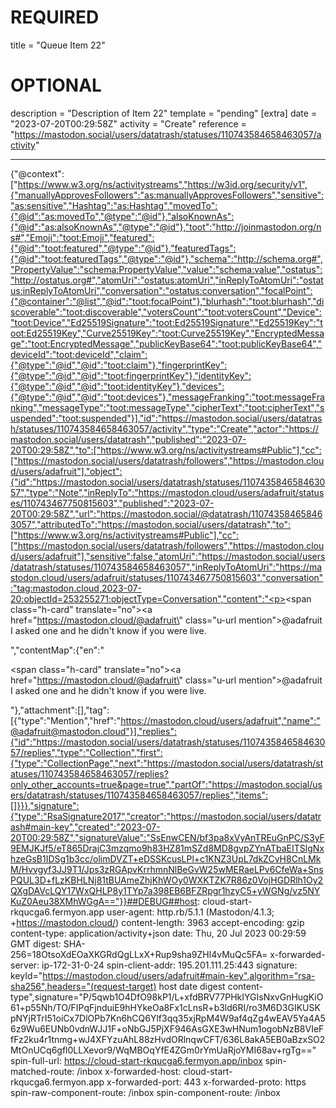 
# REQUIRED
title = "Queue Item 22"
# OPTIONAL
description = "Description of Item 22"
template = "pending"
[extra]
date = "2023-07-20T00:29:58Z"
activity = "Create"
reference = "https://mastodon.social/users/datatrash/statuses/110743584658463057/activity"

---
{"@context":["https://www.w3.org/ns/activitystreams","https://w3id.org/security/v1",{"manuallyApprovesFollowers":"as:manuallyApprovesFollowers","sensitive":"as:sensitive","Hashtag":"as:Hashtag","movedTo":{"@id":"as:movedTo","@type":"@id"},"alsoKnownAs":{"@id":"as:alsoKnownAs","@type":"@id"},"toot":"http://joinmastodon.org/ns#","Emoji":"toot:Emoji","featured":{"@id":"toot:featured","@type":"@id"},"featuredTags":{"@id":"toot:featuredTags","@type":"@id"},"schema":"http://schema.org#","PropertyValue":"schema:PropertyValue","value":"schema:value","ostatus":"http://ostatus.org#","atomUri":"ostatus:atomUri","inReplyToAtomUri":"ostatus:inReplyToAtomUri","conversation":"ostatus:conversation","focalPoint":{"@container":"@list","@id":"toot:focalPoint"},"blurhash":"toot:blurhash","discoverable":"toot:discoverable","votersCount":"toot:votersCount","Device":"toot:Device","Ed25519Signature":"toot:Ed25519Signature","Ed25519Key":"toot:Ed25519Key","Curve25519Key":"toot:Curve25519Key","EncryptedMessage":"toot:EncryptedMessage","publicKeyBase64":"toot:publicKeyBase64","deviceId":"toot:deviceId","claim":{"@type":"@id","@id":"toot:claim"},"fingerprintKey":{"@type":"@id","@id":"toot:fingerprintKey"},"identityKey":{"@type":"@id","@id":"toot:identityKey"},"devices":{"@type":"@id","@id":"toot:devices"},"messageFranking":"toot:messageFranking","messageType":"toot:messageType","cipherText":"toot:cipherText","suspended":"toot:suspended"}],"id":"https://mastodon.social/users/datatrash/statuses/110743584658463057/activity","type":"Create","actor":"https://mastodon.social/users/datatrash","published":"2023-07-20T00:29:58Z","to":["https://www.w3.org/ns/activitystreams#Public"],"cc":["https://mastodon.social/users/datatrash/followers","https://mastodon.cloud/users/adafruit"],"object":{"id":"https://mastodon.social/users/datatrash/statuses/110743584658463057","type":"Note","inReplyTo":"https://mastodon.cloud/users/adafruit/statuses/110743467750815603","published":"2023-07-20T00:29:58Z","url":"https://mastodon.social/@datatrash/110743584658463057","attributedTo":"https://mastodon.social/users/datatrash","to":["https://www.w3.org/ns/activitystreams#Public"],"cc":["https://mastodon.social/users/datatrash/followers","https://mastodon.cloud/users/adafruit"],"sensitive":false,"atomUri":"https://mastodon.social/users/datatrash/statuses/110743584658463057","inReplyToAtomUri":"https://mastodon.cloud/users/adafruit/statuses/110743467750815603","conversation":"tag:mastodon.cloud,2023-07-20:objectId=253255271:objectType=Conversation","content":"<p><span class=\"h-card\" translate=\"no\"><a href=\"https://mastodon.cloud/@adafruit\" class=\"u-url mention\">@<span>adafruit</span></a></span> I asked one and he didn&#39;t know if you were live.</p>","contentMap":{"en":"<p><span class=\"h-card\" translate=\"no\"><a href=\"https://mastodon.cloud/@adafruit\" class=\"u-url mention\">@<span>adafruit</span></a></span> I asked one and he didn&#39;t know if you were live.</p>"},"attachment":[],"tag":[{"type":"Mention","href":"https://mastodon.cloud/users/adafruit","name":"@adafruit@mastodon.cloud"}],"replies":{"id":"https://mastodon.social/users/datatrash/statuses/110743584658463057/replies","type":"Collection","first":{"type":"CollectionPage","next":"https://mastodon.social/users/datatrash/statuses/110743584658463057/replies?only_other_accounts=true&page=true","partOf":"https://mastodon.social/users/datatrash/statuses/110743584658463057/replies","items":[]}}},"signature":{"type":"RsaSignature2017","creator":"https://mastodon.social/users/datatrash#main-key","created":"2023-07-20T00:29:58Z","signatureValue":"SsEnwCEN/bf3pa8xVyAnTREuGnPC/S3yF9EMJKJf5/eT865DrajC3mzqmo9h83HZ81mSZd8MD8gvpZYnATbaEITSlgNxhzeGsB1IDSg1b3cc/olimDVZT+eDSSKcusLPl+c1KNZ3UpL7dkZCvH8CnLMkM/Hvvgyf3JJ9T1/Jps3zRGApvKrrhmnNlBeGvW25wMERaeLPv6CfeWa+SnsPQUL3D+fLzKBHLNj81tBUAmeZhjKhWOy0WXKTZK7R86z0VojHGDRlh1Oy2QXgDAVcLQY17WxQHLP8y1TYp7a398EB6BFZRpgr1hzyC5+yWGNg/vz5NYKuZ0Aeu38XMhWGgA=="}}##DEBUG##host: cloud-start-rkqucga6.fermyon.app
user-agent: http.rb/5.1.1 (Mastodon/4.1.3; +https://mastodon.cloud/)
content-length: 3963
accept-encoding: gzip
content-type: application/activity+json
date: Thu, 20 Jul 2023 00:29:59 GMT
digest: SHA-256=18OtsoXdEOaXKGRdQgLLxX+Rup9sha9ZHl4vMuQc5FA=
x-forwarded-server: ip-172-31-0-24
spin-client-addr: 195.201.111.25:443
signature: keyId="https://mastodon.cloud/users/adafruit#main-key",algorithm="rsa-sha256",headers="(request-target) host date digest content-type",signature="P/5qwb1O4DfO98kP1/L+xfdBRV77PHkIYGIsNxvGnHugKiO61+p55Nh/TO/FIPqFjnduiE9hHYkeOa8Fx1cLnsR+b3ld6RI/ro3M6D3GIKUSKpNYjRTrI51oiCx7DlOPb7Kn6hCQ6Ylf3qq35xjRpM4W9af4qZg4wEAV5Ya4A56z9Wu6EUNb0vdnWJJ1F+oNbGJ5PjXF946AsGXE3wHNum1ogobNzB8VIeFfFz2ku4r1tnmg+wJ4XFYzuAhL88zHvdORlnqwCFT/636L8akA5EB0aBzxSO2MtOnUCq6gfl0LLXevor9/WqMBOqYfE4ZGm0rYmUaRjoYMI68av+rgTg=="
spin-full-url: https://cloud-start-rkqucga6.fermyon.app/inbox
spin-matched-route: /inbox
x-forwarded-host: cloud-start-rkqucga6.fermyon.app
x-forwarded-port: 443
x-forwarded-proto: https
spin-raw-component-route: /inbox
spin-component-route: /inbox

